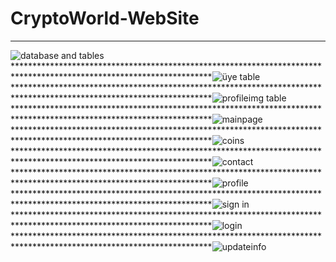 # CryptoWorld-WebSite
********************************************************************************************************************
![database and tables](https://user-images.githubusercontent.com/89880316/147454954-52bf2c65-1ef3-4b2b-82e8-ac32d25e884e.JPG)
*********************************************************************************************************************![üye table](https://user-images.githubusercontent.com/89880316/147454966-e287cee3-814b-46c2-b52d-074166a69d34.JPG)
*********************************************************************************************************************![profileimg table](https://user-images.githubusercontent.com/89880316/147454872-3ff52a76-c0b6-4c20-8e9b-845355c0534a.JPG)
*********************************************************************************************************************![mainpage](https://user-images.githubusercontent.com/89880316/147507535-9a59e3e8-bbbb-4f99-887c-e724238bae68.png)
*********************************************************************************************************************![coins](https://user-images.githubusercontent.com/89880316/147454883-7866b9dd-69d4-4d8d-a891-a779098a0976.png)
*********************************************************************************************************************![contact](https://user-images.githubusercontent.com/89880316/147454888-06ee58dc-8509-440a-9ed4-1d1fd84c8a79.png)
*********************************************************************************************************************![profile](https://user-images.githubusercontent.com/89880316/147454893-96761c76-d31d-4936-8a5c-e3559f5e162d.png)
*********************************************************************************************************************![sign in](https://user-images.githubusercontent.com/89880316/147454902-4303589e-e4e9-467a-a353-1e0db15f20e6.png)
*********************************************************************************************************************![login](https://user-images.githubusercontent.com/89880316/147454906-a2ad35f1-07ca-4e40-a50b-cdbd11c14af2.png)
*********************************************************************************************************************![updateinfo](https://user-images.githubusercontent.com/89880316/147454908-968d7983-bd37-4012-9d44-d8fb22c31644.png)

